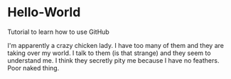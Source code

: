 # Hello-World
Tutorial to learn how to use GitHub

I'm apparently a crazy chicken lady.  I have too many of them and they are taking over my 
world.  I talk to them (is that strange) and they seem to understand me.  I think they
secretly pity me because I have no feathers.  Poor naked thing.
